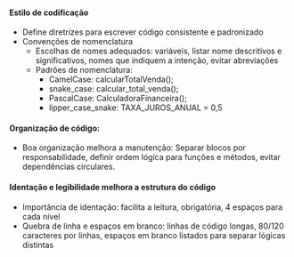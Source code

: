 #### Estilo de codificação 
- Define diretrizes para escrever código consistente e padronizado
- Convenções de nomenclatura
	- Escolhas de nomes adequados: variáveis, listar nome descritivos e significativos, nomes que indiquem a intenção, evitar abreviações
	- Padrões de nomenclatura:
		- CamelCase: calcularTotalVenda();
		- snake_case: calcular_total_venda();
		- PascalCase: CalculadoraFinanceira(); 
		- lipper_case_snake: TAXA_JUROS_ANUAL = 0,5
#### Organização de código:
- Boa organização melhora a manutenção: Separar blocos por responsabilidade, definir ordem lógica para funções e métodos, evitar dependências circulares.
#### Identação e legibilidade melhora a estrutura do código
- Importância de identação: facilita a leitura, obrigatória, 4 espaços para cada nível
- Quebra de linha e espaços em branco: linhas de código longas, 80/120 caracteres por linhas, espaços em branco listados para separar lógicas distintas 